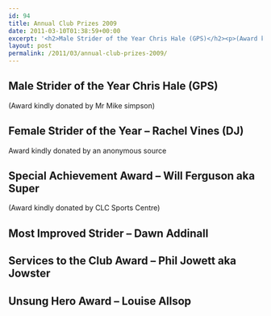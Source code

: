 ```yaml
---
id: 94
title: Annual Club Prizes 2009
date: 2011-03-10T01:38:59+00:00
excerpt: '<h2>Male Strider of the Year Chris Hale (GPS)</h2><p>(Award kindly donated by Mr Mike simpson)</p><p></p><h2>Female Strider of the Year - Rachel Vines (DJ)</h2><p>Award kindly donated by an anonymous source</p><p></p><h2>Special Achievement Award - Will Ferguson aka Super</h2><p>(Award kindly donated by CLC Sports Centre)</p><p></p><h2>Most Improved Strider - Dawn Addinall</h2><p></p><h2>Services to the Club Award - Phil Jowett aka Jowster</h2><p></p><h2>Unsung Hero Award - Louise Allsop</h2><p></p>'
layout: post
permalink: /2011/03/annual-club-prizes-2009/
---
```

</p> 

## Male Strider of the Year Chris Hale (GPS)

(Award kindly donated by Mr Mike simpson)

</p> 

## Female Strider of the Year &#8211; Rachel Vines (DJ)

Award kindly donated by an anonymous source



## Special Achievement Award &#8211; Will Ferguson aka Super

(Award kindly donated by CLC Sports Centre)



## Most Improved Strider &#8211; Dawn Addinall



## Services to the Club Award &#8211; Phil Jowett aka Jowster



## Unsung Hero Award &#8211; Louise Allsop